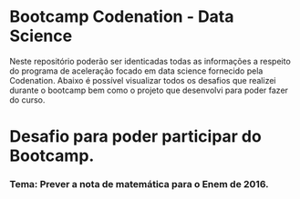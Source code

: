 # Bootcamp Codenation - Data Science

Neste repositório poderão ser identicadas todas as informações a respeito do programa de aceleração focado em data science fornecido pela Codenation. Abaixo é possível visualizar todos os desafios que realizei durante o bootcamp bem como o projeto que desenvolvi para poder fazer do curso.

# Desafio para poder participar do Bootcamp.

### Tema: Prever a nota de matemática para o Enem de 2016.

